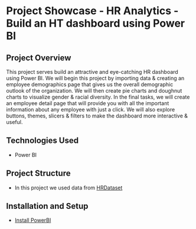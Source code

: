 # Project Showcase - HR Analytics - Build an HT dashboard using Power BI

## Project Overview
This project serves build an attractive and eye-catching HR dashboard using Power BI. We will begin this 
project by importing data & creating an employee demographics page that gives us the overall demographic 
outlook of the organization. We will then create pie charts and doughnut charts to visualize gender & racial diversity. 
In the final tasks, we will create an employee detail page that will provide you with all the important information 
about any employee with just a click. We will also explore buttons, themes, slicers & filters to make the dashboard 
more interactive & useful.

## Technologies Used
- Power BI

## Project Structure
- In this project we used data from [HRDataset](https://github.com/RuiFSP/PortfolioProjects/blob/main/Project-HR-Analytics-Build%20an%20HR%20dashboard%20using%20PowerBI/data/HRDataset.csv)

## Installation and Setup
- [Install PowerBI](https://powerbi.microsoft.com/en-us/downloads/)